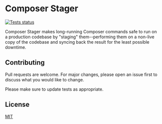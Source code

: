 # Composer Stager

[![Tests status](https://github.com/php-tuf/composer-stager/actions/workflows/main.yml/badge.svg)](https://github.com/php-tuf/composer-stager/actions/workflows/main.yml)

Composer Stager makes long-running Composer commands safe to run on a production codebase by "staging" them--performing them on a non-live copy of the codebase and syncing back the result for the least possible downtime.

## Contributing

Pull requests are welcome. For major changes, please open an issue first to discuss what you would like to change.

Please make sure to update tests as appropriate.

## License

[MIT](https://choosealicense.com/licenses/mit/) 
